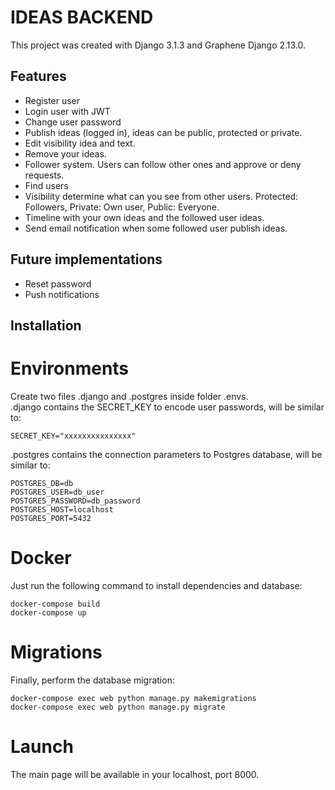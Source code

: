 # IDEAS BACKEND

This project was created with Django 3.1.3 and Graphene Django 2.13.0.

## Features

* Register user
* Login user with JWT
* Change user password
* Publish ideas (logged in), ideas can be public, protected or private.
* Edit visibility idea and text.
* Remove your ideas.
* Follower system. Users can follow other ones and approve or deny requests.
* Find users
* Visibility determine what can you see from other users. Protected: Followers, Private: Own user, Public: Everyone.
* Timeline with your own ideas and the followed user ideas.
* Send email notification when some followed user publish ideas.

## Future implementations

* Reset password
* Push notifications

## Installation

# Environments

Create two files .django and .postgres inside folder .envs.    
.django contains the SECRET_KEY to encode user passwords, will be similar to:  

`SECRET_KEY="xxxxxxxxxxxxxxx"`  

.postgres contains the connection parameters to Postgres database, will be similar to:

`POSTGRES_DB=db`  
`POSTGRES_USER=db_user`  
`POSTGRES_PASSWORD=db_password`  
`POSTGRES_HOST=localhost`  
`POSTGRES_PORT=5432`    

# Docker

Just run the following command to install dependencies and database:

`docker-compose build`   
`docker-compose up` 

# Migrations

Finally, perform the database migration:  

`docker-compose exec web python manage.py makemigrations`  
`docker-compose exec web python manage.py migrate`  


# Launch


The main page will be available in your localhost, port 8000.

